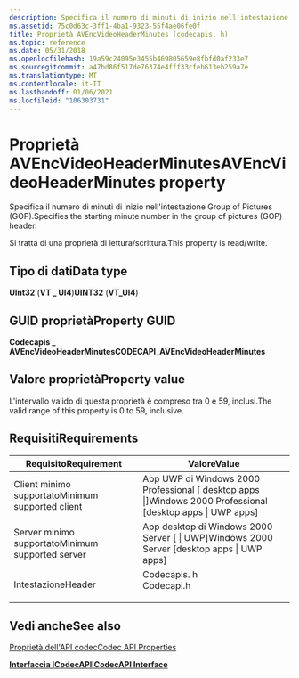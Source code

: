 ```yaml
---
description: Specifica il numero di minuti di inizio nell'intestazione Group of Pictures (GOP).
ms.assetid: 75c0d63c-3ff1-4ba1-9323-55f4ae06fe0f
title: Proprietà AVEncVideoHeaderMinutes (codecapis. h)
ms.topic: reference
ms.date: 05/31/2018
ms.openlocfilehash: 19a59c24095e3455b469805659e8fbfd0af233e7
ms.sourcegitcommit: a47bd86f517de76374e4fff33cfeb613eb259a7e
ms.translationtype: MT
ms.contentlocale: it-IT
ms.lasthandoff: 01/06/2021
ms.locfileid: "106303731"
---
```

# <a name="avencvideoheaderminutes-property"></a><span data-ttu-id="5a069-103">Proprietà AVEncVideoHeaderMinutes</span><span class="sxs-lookup"><span data-stu-id="5a069-103">AVEncVideoHeaderMinutes property</span></span>

<span data-ttu-id="5a069-104">Specifica il numero di minuti di inizio nell'intestazione Group of Pictures (GOP).</span><span class="sxs-lookup"><span data-stu-id="5a069-104">Specifies the starting minute number in the group of pictures (GOP) header.</span></span>

<span data-ttu-id="5a069-105">Si tratta di una proprietà di lettura/scrittura.</span><span class="sxs-lookup"><span data-stu-id="5a069-105">This property is read/write.</span></span>

## <a name="data-type"></a><span data-ttu-id="5a069-106">Tipo di dati</span><span class="sxs-lookup"><span data-stu-id="5a069-106">Data type</span></span>

<span data-ttu-id="5a069-107">**UInt32** (**VT \_ UI4**)</span><span class="sxs-lookup"><span data-stu-id="5a069-107">**UINT32** (**VT\_UI4**)</span></span>

## <a name="property-guid"></a><span data-ttu-id="5a069-108">GUID proprietà</span><span class="sxs-lookup"><span data-stu-id="5a069-108">Property GUID</span></span>

<span data-ttu-id="5a069-109">**Codecapis \_ AVEncVideoHeaderMinutes**</span><span class="sxs-lookup"><span data-stu-id="5a069-109">**CODECAPI\_AVEncVideoHeaderMinutes**</span></span>

## <a name="property-value"></a><span data-ttu-id="5a069-110">Valore proprietà</span><span class="sxs-lookup"><span data-stu-id="5a069-110">Property value</span></span>

<span data-ttu-id="5a069-111">L'intervallo valido di questa proprietà è compreso tra 0 e 59, inclusi.</span><span class="sxs-lookup"><span data-stu-id="5a069-111">The valid range of this property is 0 to 59, inclusive.</span></span>

## <a name="requirements"></a><span data-ttu-id="5a069-112">Requisiti</span><span class="sxs-lookup"><span data-stu-id="5a069-112">Requirements</span></span>



| <span data-ttu-id="5a069-113">Requisito</span><span class="sxs-lookup"><span data-stu-id="5a069-113">Requirement</span></span> | <span data-ttu-id="5a069-114">Valore</span><span class="sxs-lookup"><span data-stu-id="5a069-114">Value</span></span> |
|-------------------------------------|---------------------------------------------------------------------------------------|
| <span data-ttu-id="5a069-115">Client minimo supportato</span><span class="sxs-lookup"><span data-stu-id="5a069-115">Minimum supported client</span></span><br/> | <span data-ttu-id="5a069-116">App UWP di Windows 2000 Professional \[ desktop apps \|\]</span><span class="sxs-lookup"><span data-stu-id="5a069-116">Windows 2000 Professional \[desktop apps \| UWP apps\]</span></span><br/>                     |
| <span data-ttu-id="5a069-117">Server minimo supportato</span><span class="sxs-lookup"><span data-stu-id="5a069-117">Minimum supported server</span></span><br/> | <span data-ttu-id="5a069-118">App desktop di Windows 2000 Server \[ \| UWP\]</span><span class="sxs-lookup"><span data-stu-id="5a069-118">Windows 2000 Server \[desktop apps \| UWP apps\]</span></span><br/>                           |
| <span data-ttu-id="5a069-119">Intestazione</span><span class="sxs-lookup"><span data-stu-id="5a069-119">Header</span></span><br/>                   | <dl> <span data-ttu-id="5a069-120"><dt>Codecapis. h</dt></span><span class="sxs-lookup"><span data-stu-id="5a069-120"><dt>Codecapi.h</dt></span></span> </dl> |



## <a name="see-also"></a><span data-ttu-id="5a069-121">Vedi anche</span><span class="sxs-lookup"><span data-stu-id="5a069-121">See also</span></span>

<dl> <dt>

[<span data-ttu-id="5a069-122">Proprietà dell'API codec</span><span class="sxs-lookup"><span data-stu-id="5a069-122">Codec API Properties</span></span>](codec-api-properties.md)
</dt> <dt>

[<span data-ttu-id="5a069-123">**Interfaccia ICodecAPI**</span><span class="sxs-lookup"><span data-stu-id="5a069-123">**ICodecAPI Interface**</span></span>](/windows/desktop/api/Strmif/nn-strmif-icodecapi)
</dt> </dl>

 

 





